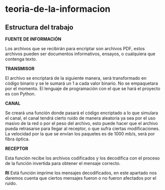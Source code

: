 # teoria-de-la-informacion
## Estructura del trabajo

**FUENTE DE INFORMACIÓN**

Los archivos que se recibirán para encriptar son archivos PDF, estos archivos pueden ser documentos informativos, ensayos, o cualquiera que contenga texto.

**TRANSMISOR**

El archivo se encriptará de la siguiente manera, será transformado en código binario y se le sumará un 1 a cada valor binario. No se empaquetara por el momento. El lenguaje de programación con el que se hará el proyecto es con Python. 	

**CANAL**

Se creará una función donde pasará el código encriptado a lo que simulara el canal, el canal tendrá cierto ruido de manera aleatoria ya sea por el uso masivo de la red o por el peso del archivo, esto puede hacer que el archivo pueda retrasarse para llegar al receptor, o que sufra ciertas modificaciones. La velocidad por la que se envían los paquetes es de 1000 mb/s, será por fibra óptica.

**RECEPTOR**

Esta función recibe los archivos codificados y los decodifica con el proceso de la función invertida para obtener el mensaje correcto.

**RI**
Está función imprime los mensajes decodificados, en este apartado nos daremos cuenta que ciertos mensajes fueron o no fueron afectados por el ruido.

